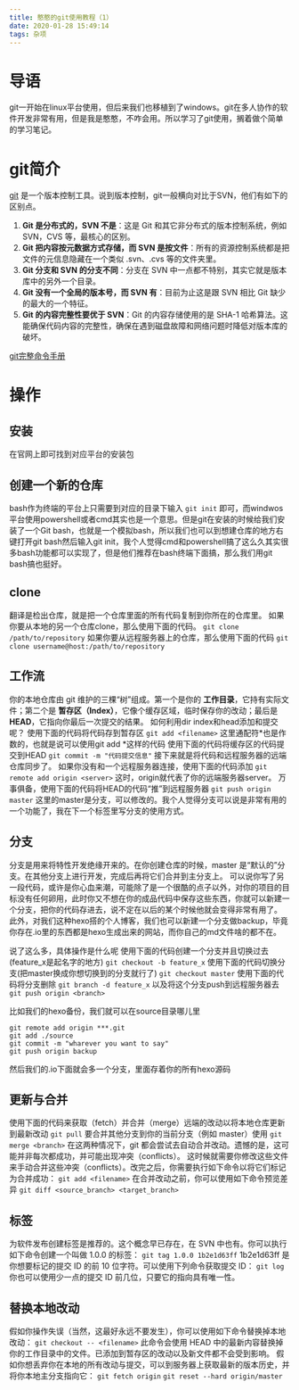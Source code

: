 ```yaml
---
title: 憨憨的git使用教程（1）
date: 2020-01-28 15:49:14
tags: 杂项
---
```


# 导语
git一开始在linux平台使用，但后来我们也移植到了windows。git在多人协作的软件开发非常有用，但是我是憨憨，不咋会用。所以学习了git使用，搁着做个简单的学习笔记。
<!-- more -->
# git简介
[git](https://git-scm.com/) 是一个版本控制工具。说到版本控制，git一般横向对比于SVN，他们有如下的区别点。
1. **Git 是分布式的，SVN 不是**：这是 Git 和其它非分布式的版本控制系统，例如 SVN，CVS 等，最核心的区别。
2. **Git 把内容按元数据方式存储，而 SVN 是按文件**：所有的资源控制系统都是把文件的元信息隐藏在一个类似 .svn、.cvs 等的文件夹里。
3. **Git 分支和 SVN 的分支不同**：分支在 SVN 中一点都不特别，其实它就是版本库中的另外一个目录。
4. **Git 没有一个全局的版本号，而 SVN 有**：目前为止这是跟 SVN 相比 Git 缺少的最大的一个特征。
5. **Git 的内容完整性要优于 SVN**：Git 的内容存储使用的是 SHA-1 哈希算法。这能确保代码内容的完整性，确保在遇到磁盘故障和网络问题时降低对版本库的破坏。

[git完整命令手册](git-scm.com/docs)

# 操作
## 安装
在官网上即可找到对应平台的安装包

## 创建一个新的仓库
bash作为终端的平台上只需要到对应的目录下输入
`git init`
即可，而windwos平台使用powershell或者cmd其实也是一个意思。但是git在安装的时候给我们安装了一个Git bash，也就是一个模拟bash，所以我们也可以到想建仓库的地方右键打开git bash然后输入git init，我个人觉得cmd和powershell搞了这么久其实很多bash功能都可以实现了，但是他们推荐在bash终端下面搞，那么我们用git bash搞也挺好。

## clone
翻译是检出仓库，就是把一个仓库里面的所有代码复制到你所在的仓库里。
如果你要从本地的另一个仓库clone，那么使用下面的代码。
`git clone /path/to/repository`
如果你要从远程服务器上的仓库，那么使用下面的代码
`git clone username@host:/path/to/repository`

## 工作流
你的本地仓库由 git 维护的三棵“树”组成。第一个是你的 **工作目录**，它持有实际文件；第二个是 **暂存区（Index）**，它像个缓存区域，临时保存你的改动；最后是 **HEAD**，它指向你最后一次提交的结果。
如何利用dir index和head添加和提交呢？
使用下面的代码将代码存到暂存区
`git add <filename>`
这里通配符\*也是作数的，也就是说可以使用git add \*这样的代码
使用下面的代码将缓存区的代码提交到HEAD
`git commit -m "代码提交信息"`
接下来就是将代码和远程服务器的远端仓库同步了。
如果你没有和一个远程服务器连接，使用下面的代码添加
`git remote add origin <server>`
这时，origin就代表了你的远端服务器server。
万事俱备，使用下面的代码将HEAD的代码“推”到远程服务器
`git push origin master`
这里的master是分支，可以修改的。我个人觉得分支可以说是非常有用的一个功能了，我在下一个标签里写分支的使用方式。

## 分支
分支是用来将特性开发绝缘开来的。在你创建仓库的时候，master 是“默认的”分支。在其他分支上进行开发，完成后再将它们合并到主分支上。
可以说你写了另一段代码，或许是你心血来潮，可能除了是一个很酷的点子以外，对你的项目的目标没有任何卵用，此时你又不想在你的成品代码中保存这些东西，你就可以新建一个分支，把你的代码存进去，说不定在以后的某个时候他就会变得非常有用了。
此外，对我们这种hexo搭的个人博客，我们也可以新建一个分支做backup，毕竟你存在.io里的东西都是hexo生成出来的网站，而你自己的md文件啥的都不在。

说了这么多，具体操作是什么呢
使用下面的代码创建一个分支并且切换过去(feature_x是起名字的地方)
`git checkout -b feature_x`
使用下面的代码切换分支(把master换成你想切换到的分支就行了)
`git checkout master`
使用下面的代码将分支删除
`git branch -d feature_x`
以及将这个分支push到远程服务器去
`git push origin <branch>`

比如我们的hexo备份，我们就可以在source目录哪儿里
```
git remote add origin ***.git
git add ./source
git commit -m "wharever you want to say"
git push origin backup
```
然后我们的.io下面就会多一个分支，里面存着你的所有hexo源码

## 更新与合并
使用下面的代码来获取（fetch）并合并（merge）远端的改动以将本地仓库更新到最新改动
`git pull`
要合并其他分支到你的当前分支（例如 master）使用
`git merge <branch>`
在这两种情况下，git 都会尝试去自动合并改动。遗憾的是，这可能并非每次都成功，并可能出现冲突（conflicts）。 这时候就需要你修改这些文件来手动合并这些冲突（conflicts）。改完之后，你需要执行如下命令以将它们标记为合并成功：
`git add <filename>`
在合并改动之前，你可以使用如下命令预览差异
`git diff <source_branch> <target_branch>`

## 标签
为软件发布创建标签是推荐的。这个概念早已存在，在 SVN 中也有。你可以执行如下命令创建一个叫做 1.0.0 的标签：
`git tag 1.0.0 1b2e1d63ff`
1b2e1d63ff 是你想要标记的提交 ID 的前 10 位字符。可以使用下列命令获取提交 ID：
`git log`
你也可以使用少一点的提交 ID 前几位，只要它的指向具有唯一性。

## 替换本地改动
假如你操作失误（当然，这最好永远不要发生），你可以使用如下命令替换掉本地改动：
`git checkout -- <filename>`
此命令会使用 HEAD 中的最新内容替换掉你的工作目录中的文件。已添加到暂存区的改动以及新文件都不会受到影响。 
假如你想丢弃你在本地的所有改动与提交，可以到服务器上获取最新的版本历史，并将你本地主分支指向它：
`git fetch origin`
`git reset --hard origin/master`